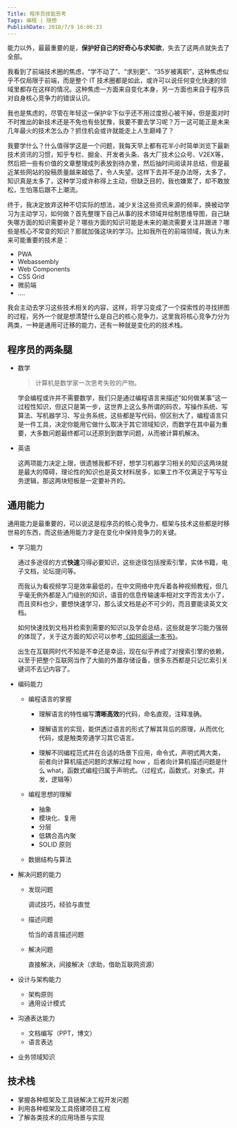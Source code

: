 ```yaml
---
Title: 程序员技能思考
Tags: 编程 | 随想
PublishDate: 2018/7/9 16:06:33
---
```


能力以外，最最重要的是，**保护好自己的好奇心与求知欲**，失去了这两点就失去了全部。

我看到了前端技术圈的焦虑，“学不动了”、“求别更”、“35岁被离职”，这种焦虑似乎不仅局限于前端，而是整个 IT 技术圈都是如此，或许可以说任何变化快速的领域里都存在这样的情况。这种焦虑一方面来自变化本身，另一方面也来自于程序员对自身核心竞争力的错误认识。

我也是焦虑的，尽管在年轻这一保护伞下似乎还不用过度担心被干掉，但是面对时不时推出的新技术还是不免也有些犹豫，我要不要去学习呢？万一这可能正是未来几年最火的技术怎么办？抓住机会或许就能走上人生巅峰了？

我要学什么？什么值得学这是一个问题，我每天早上都有花半小时简单浏览下最新技术资讯的习惯，知乎专栏、掘金、开发者头条、各大厂技术公众号、V2EX等，然后把一些有价值的文章整理成列表放到待办里，然后抽时间阅读并总结，但是最近某些网站的投稿质量越来越低了，令人失望。这样下去并不是办法呀，太多了，知识真是太多了，这种学习或许称得上主动，但缺乏目的，我也嫌累了，却不敢放松，生怕落后跟不上潮流。

终于，我决定放弃这种不切实际的想法，减少关注这些资讯来源的频率，换被动学习为主动学习，如何做？首先整理下自己从事的技术领域并绘制思维导图，自己缺失哪方面的知识需要补足？哪些方面的知识可能是未来的潮流需要关注并跟进？哪些是核心不常变的知识？那就加强这块的学习。比如我所在的前端领域，我认为未来可能重要的技术是：

* PWA
* Webassembly
* Web Components
* CSS Grid
* 微前端
* ....

我会主动去学习这些技术相关的内容，这样，将学习变成了一个探索性的寻找拼图的过程，另外一个就是想清楚什么是自己的核心竞争力，这里我将核心竞争力分为两类，一种是通用可迁移的能力，还有一种就是变化的的技术栈。

## 程序员的两条腿

- 数学

  > 计算机是数学家一次思考失败的产物。

  学会编程或许并不需要数学，我们只是通过编程语言来描述“如何做某事”这一过程性知识，但这只是第一步，这世界上这么多所谓的码农，写操作系统、写算法、写机器学习、写业务系统，这些都是写代码，但区别大了，编程语言只是一件工具，决定你能用它做什么取决于其它领域知识，而数学在其中最为重要，大多数问题最终都可以还原到到数学问题，从而被计算机解决。

- 英语

  这两项能力决定上限，很遗憾我都不好，想学习机器学习相关的知识这两块就是最大的障碍，理论性的知识也是英文材料居多，如果工作不仅满足于写写业务逻辑，那这两块短板是一定要补齐的。

## 通用能力

通用能力是最重要的，可以说这是程序员的核心竞争力，框架与技术这些都是时移世易的东西，而这些通用能力才是在变化中保持竞争力的关键。

- 学习能力

  通过多途径的方式**快速**习得必要知识，这些途径包括搜索引擎，实体书籍，电子文档，论坛提问等。

  而我认为看视频学习是效率最低的，在中文网络中充斥着各种视频教程，但几乎毫无例外都是入门级别的知识，语音的信息传输速率相对文字而言太小了，而且资料也少，要想快速学习，那么读文档是必不可少的，而且要能读英文文档。

  如何快速找到文档并检索到需要的知识以及学会总结，这些就是学习能力强弱的体现了，关于这方面的知识可以参考[《如何阅读一本书》](https://book.douban.com/subject/1013208/)。

  出生在互联网时代不知是不幸还是幸运，现在似乎养成了对搜索引擎的依赖，以至于把整个互联网当作了大脑的外置存储设备，很多东西都是只记忆索引关键词不去记内容了。

- 编码能力

  - 编程语言的掌握

    * 理解语言的特性编写**清晰高效**的代码，命名直观，注释准确。

    * 理解语言的实现，能供透过语言的形式了解其背后的原理，从而优化代码，或是触类旁通学习其它语言。
    * 理解不同编程范式并在合适的场景下应用，命令式，声明式两大类，前者向计算机描述问题的求解过程 how ，后者向计算机描述问题是什么 what，函数式编程归属于声明式。（过程式，函数式，对象式，并发，逻辑等）

  - 编程思想的理解
    - 抽象
    - 模块化、复用
    - 分层
    - 低耦合高内聚
    - SOLID 原则
  - 数据结构与算法

- 解决问题的能力

  - 发现问题

    调试技巧，经验与直觉

  - 描述问题

    恰当的语言描述问题

  - 解决问题

    直接解决，间接解决（求助，借助互联网资源）

- 设计与架构能力

  - 架构原则
  - 通用设计模式

- 沟通表达能力

  - 文档编写（PPT，博文）
  - 语言表达

- 业务领域知识

## 技术栈

- 掌握各种框架及工具链解决工程开发问题
- 利用各种框架及工具搭建项目工程
- 了解各类技术的应用场景与实现